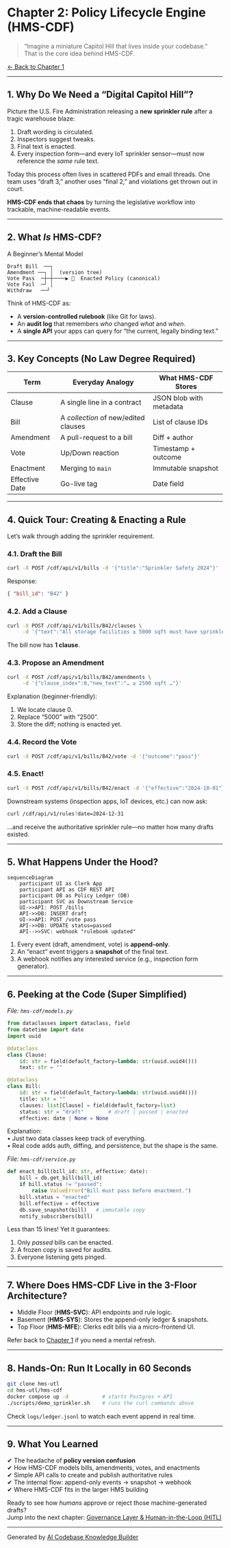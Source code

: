 # Chapter 2: Policy Lifecycle Engine (HMS-CDF)

> “Imagine a miniature Capitol Hill that lives inside your codebase.”  
> That is the core idea behind HMS-CDF.

[← Back to Chapter 1](01_multi_layered_system_architecture_.md)

---

## 1. Why Do We Need a “Digital Capitol Hill”?

Picture the U.S. Fire Administration releasing a **new sprinkler rule** after a tragic warehouse blaze:

1. Draft wording is circulated.  
2. Inspectors suggest tweaks.  
3. Final text is enacted.  
4. Every inspection form—and every IoT sprinkler sensor—must now reference the *same* rule text.

Today this process often lives in scattered PDFs and email threads. One team uses “draft 3,” another uses “final 2,” and violations get thrown out in court.

**HMS-CDF ends that chaos** by turning the legislative workflow into trackable, machine-readable events.

---

## 2. What *Is* HMS-CDF?  
A Beginner’s Mental Model

```
Draft Bill  ──┐
Amendment ──┐ │  (version tree)
Vote Pass  ─┼─┼────▶ 🎯  Enacted Policy (canonical)
Vote Fail  ─┘ │
Withdraw   ──┘
```

Think of HMS-CDF as:

* A **version-controlled rulebook** (like Git for laws).
* An **audit log** that remembers *who* changed *what* and *when*.
* A **single API** your apps can query for “the current, legally binding text.”

---

## 3. Key Concepts (No Law Degree Required)

| Term              | Everyday Analogy | What HMS-CDF Stores |
|-------------------|------------------|---------------------|
| Clause            | A single line in a contract | JSON blob with metadata |
| Bill              | A *collection* of new/edited clauses | List of clause IDs |
| Amendment         | A pull-request to a bill | Diff + author |
| Vote              | Up/Down reaction | Timestamp + outcome |
| Enactment         | Merging to `main` | Immutable snapshot |
| Effective Date    | Go-live tag | Date field |

---

## 4. Quick Tour: Creating & Enacting a Rule

Let’s walk through adding the sprinkler requirement.

### 4.1. Draft the Bill

```bash
curl -X POST /cdf/api/v1/bills -d '{"title":"Sprinkler Safety 2024"}'
```

Response:
```json
{ "bill_id": "B42" }
```

### 4.2. Add a Clause

```bash
curl -X POST /cdf/api/v1/bills/B42/clauses \
     -d '{"text":"All storage facilities ≥ 5000 sqft must have sprinklers."}'
```

The bill now has **1 clause**.

### 4.3. Propose an Amendment

```bash
curl -X POST /cdf/api/v1/bills/B42/amendments \
     -d '{"clause_index":0,"new_text":"… ≥ 2500 sqft …"}'
```

Explanation (beginner-friendly):
1. We locate clause 0.  
2. Replace “5000” with “2500”.  
3. Store the diff; nothing is enacted yet.

### 4.4. Record the Vote

```bash
curl -X POST /cdf/api/v1/bills/B42/vote -d '{"outcome":"pass"}'
```

### 4.5. Enact!

```bash
curl -X POST /cdf/api/v1/bills/B42/enact -d '{"effective":"2024-10-01"}'
```

Downstream systems (inspection apps, IoT devices, etc.) can now ask:

```bash
curl /cdf/api/v1/rules?date=2024-12-31
```

…and receive the authoritative sprinkler rule—no matter how many drafts existed.

---

## 5. What Happens Under the Hood?

```mermaid
sequenceDiagram
    participant UI as Clerk App
    participant API as CDF REST API
    participant DB as Policy Ledger (DB)
    participant SVC as Downstream Service
    UI->>API: POST /bills
    API->>DB: INSERT draft
    UI->>API: POST /vote pass
    API->>DB: UPDATE status=passed
    API-->>SVC: webhook "rulebook updated"
```

1. Every event (draft, amendment, vote) is **append-only**.  
2. An “enact” event triggers a **snapshot** of the final text.  
3. A webhook notifies any interested service (e.g., inspection form generator).

---

## 6. Peeking at the Code (Super Simplified)

*File: `hms-cdf/models.py`*

```python
from dataclasses import dataclass, field
from datetime import date
import uuid

@dataclass
class Clause:
    id: str = field(default_factory=lambda: str(uuid.uuid4()))
    text: str = ""

@dataclass
class Bill:
    id: str = field(default_factory=lambda: str(uuid.uuid4()))
    title: str = ""
    clauses: list[Clause] = field(default_factory=list)
    status: str = "draft"        # draft | passed | enacted
    effective: date | None = None
```

Explanation:  
• Just two data classes keep track of everything.  
• Real code adds auth, diffing, and persistence, but the shape is the same.

*File: `hms-cdf/service.py`*

```python
def enact_bill(bill_id: str, effective: date):
    bill = db.get_bill(bill_id)
    if bill.status != "passed":
        raise ValueError("Bill must pass before enactment.")
    bill.status = "enacted"
    bill.effective = effective
    db.save_snapshot(bill)   # immutable copy
    notify_subscribers(bill)
```

Less than 15 lines! Yet it guarantees:

1. Only *passed* bills can be enacted.  
2. A frozen copy is saved for audits.  
3. Everyone listening gets pinged.



---

## 7. Where Does HMS-CDF Live in the 3-Floor Architecture?

* Middle Floor (**HMS-SVC**): API endpoints and rule logic.  
* Basement (**HMS-SYS**): Stores the append-only ledger & snapshots.  
* Top Floor (**HMS-MFE**): Clerks edit bills via a micro-frontend UI.

Refer back to [Chapter 1](01_multi_layered_system_architecture_.md) if you need a mental refresh.

---

## 8. Hands-On: Run It Locally in 60 Seconds

```bash
git clone hms-utl
cd hms-utl/hms-cdf
docker compose up -d           # starts Postgres + API
./scripts/demo_sprinkler.sh    # runs the curl commands above
```

Check `logs/ledger.jsonl` to watch each event append in real time.

---

## 9. What You Learned

✔ The headache of **policy version confusion**  
✔ How HMS-CDF models bills, amendments, votes, and enactments  
✔ Simple API calls to create and publish authoritative rules  
✔ The internal flow: append-only events → snapshot → webhook  
✔ Where HMS-CDF fits in the larger HMS building

Ready to see how *humans* approve or reject those machine-generated drafts?  
Jump into the next chapter: [Governance Layer & Human-in-the-Loop (HITL)](03_governance_layer___human_in_the_loop__hitl__.md)

---

Generated by [AI Codebase Knowledge Builder](https://github.com/The-Pocket/Tutorial-Codebase-Knowledge)